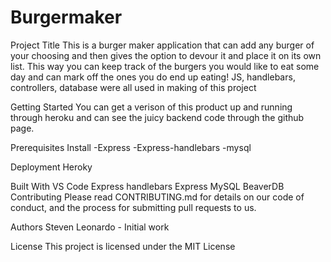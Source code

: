 # Burgermaker
Project Title
This is a burger maker application that can add any burger of your choosing and then gives the option to devour
it and place it on its own list. This way you can keep track of the burgers you would like to eat some day and can
mark off the ones you do end up eating! JS, handlebars, controllers, database were all used in making
of this project

Getting Started
You can get a verison of this product up and running through heroku and can see the juicy backend code through the github
page.

Prerequisites
Install
-Express
-Express-handlebars
-mysql


Deployment
Heroky

Built With
VS Code
Express handlebars
Express
MySQL
BeaverDB
Contributing
Please read CONTRIBUTING.md for details on our code of conduct, and the process for submitting pull requests to us.

Authors
Steven Leonardo - Initial work

License
This project is licensed under the MIT License